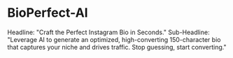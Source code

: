 # BioPerfect-AI
Headline: "Craft the Perfect Instagram Bio in Seconds."  Sub-Headline: "Leverage AI to generate an optimized, high-converting 150-character bio that captures your niche and drives traffic. Stop guessing, start converting."
